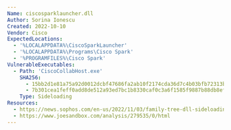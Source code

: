 ```yaml
---
Name: ciscosparklauncher.dll
Author: Sorina Ionescu
Created: 2022-10-10
Vendor: Cisco
ExpectedLocations:
  - '%LOCALAPPDATA%\CiscoSparkLauncher'
  - '%LOCALAPPDATA%\Programs\Cisco Spark'
  - '%PROGRAMFILES%\Cisco Spark'
VulnerableExecutables:
  - Path: 'CiscoCollabHost.exe'
    SHA256:
      - 15bb2d1e81a75a92d0012dcbf47686fa2ab10f2174cda36d7c4b03bfb72313b7
      - 7b301cea1feff0add8de512a93ed7bc1b8330caf0c3a6f1585f9887b88db8efb
    Type: Sideloading
Resources:
  - https://news.sophos.com/en-us/2022/11/03/family-tree-dll-sideloading-cases-may-be-related/
  - https://www.joesandbox.com/analysis/279535/0/html
---
```


